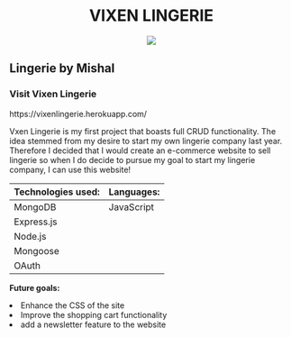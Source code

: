 <h1 align="center">VIXEN LINGERIE</h1>


<p align="center">
<img src ="https://imgur.com/60yDovq.png" />
</p>

<h2>Lingerie by Mishal</h2>

<h3>Visit Vixen Lingerie</h3>
https://vixenlingerie.herokuapp.com/

Vxen Lingerie is my first project that boasts full CRUD functionality. 
The idea stemmed from my desire to start my own lingerie company last year.
Therefore I decided that I would create an e-commerce website to sell lingerie so when I do decide to pursue my goal to start my lingerie company, I can use this website! 

<p align="center">

**Technologies used:** |    **Languages:**
-----------------------|--------------------
 |     MongoDB        |     JavaScript   |
  |     Express.js      |               |
   |    Node.js         |              |     
   |    Mongoose     |                 |  
 |    OAuth     |                 |  

</p>

**Future goals:**

<li>Enhance the CSS of the site</li>
<li>Improve the shopping cart functionality</li>
<li>add a newsletter feature to the website</li>
